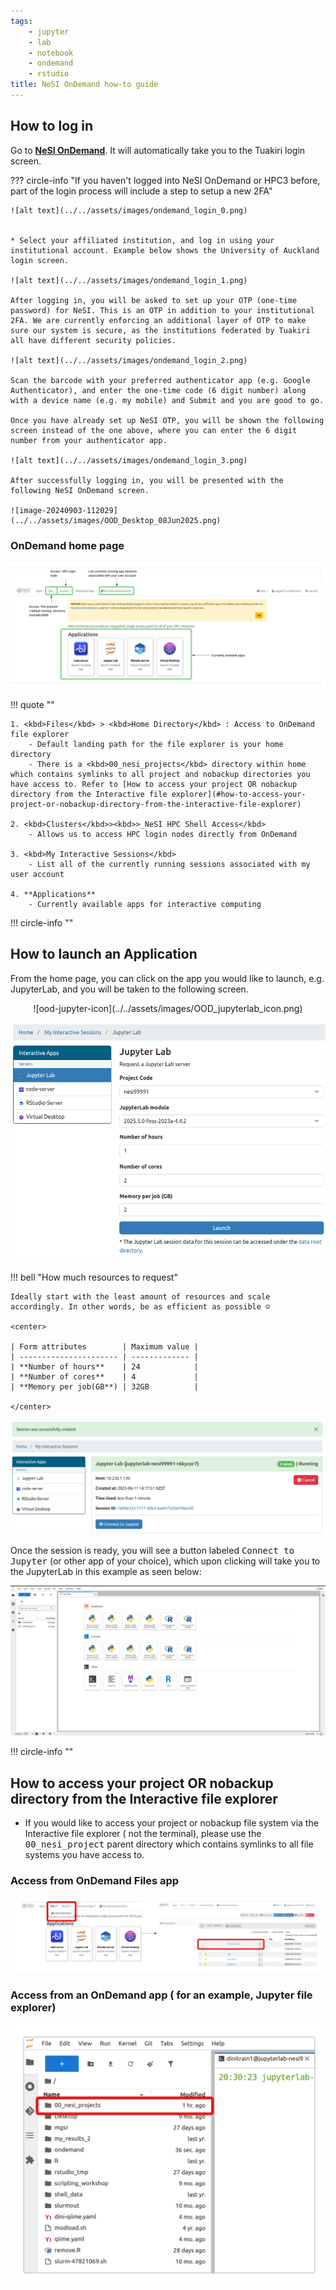```yaml
---
tags:
    - jupyter
    - lab
    - notebook
    - ondemand
    - rstudio
title: NeSI OnDemand how-to guide
---
```


## How to log in

Go to  [**NeSI OnDemand**](https://ondemand.nesi.org.nz/). It will automatically take you to the Tuakiri login screen.

??? circle-info "If you haven't logged into NeSI OnDemand or HPC3 before, part of the login process will include a step to setup a new 2FA"

    ![alt text](../../assets/images/ondemand_login_0.png)


    * Select your affiliated institution, and log in using your institutional account. Example below shows the University of Auckland login screen.

    ![alt text](../../assets/images/ondemand_login_1.png)

    After logging in, you will be asked to set up your OTP (one-time password) for NeSI. This is an OTP in addition to your institutional 2FA. We are currently enforcing an additional layer of OTP to make sure our system is secure, as the institutions federated by Tuakiri all have different security policies.
    
    ![alt text](../../assets/images/ondemand_login_2.png)

    Scan the barcode with your preferred authenticator app (e.g. Google Authenticator), and enter the one-time code (6 digit number) along with a device name (e.g. my mobile) and Submit and you are good to go.

    Once you have already set up NeSI OTP, you will be shown the following screen instead of the one above, where you can enter the 6 digit number from your authenticator app.

    ![alt text](../../assets/images/ondemand_login_3.png)

    After successfully logging in, you will be presented with the following NeSI OnDemand screen.

    ![image-20240903-112029](../../assets/images/OOD_Desktop_08Jun2025.png)

### OnDemand home page

![ondemandhome](../../assets/images/OOD_desktop.png)

!!! quote ""

    1. <kbd>Files</kbd> > <kbd>Home Directory</kbd> : Access to OnDemand file explorer
        - Default landing path for the file explorer is your home directory
        - There is a <kbd>00_nesi_projects</kbd> directory within home which contains symlinks to all project and nobackup directories you have access to. Refer to [How to access your project OR nobackup directory from the Interactive file explorer](#how-to-access-your-project-or-nobackup-directory-from-the-interactive-file-explorer)

    2. <kbd>Clusters</kbd>><kbd>>_NeSI HPC Shell Access</kbd>
        - Allows us to access HPC login nodes directly from OnDemand 

    3. <kbd>My Interactive Sessions</kbd>
        - List all of the currently running sessions associated with my user account

    4. **Applications**
        - Currently available apps for interactive computing 

!!! circle-info ""

## How to launch an Application

From the home page, you can click on the app you would like to launch, e.g. JupyterLab, and you will be taken to the following screen.

<center>
![ood-jupyter-icon](../../assets/images/OOD_jupyterlab_icon.png)
</center>

![ood-new-form](../../assets/images/OOD_jupyter_form.png)

!!! bell "How much resources to request"

    Ideally start with the least amount of resources and scale accordingly. In other words, be as efficient as possible ☺️

    <center>

    | Form attributes        | Maximum value |
    | ---------------------- | ------------- |
    | **Number of hours**    | 24            |
    | **Number of cores**    | 4             |
    | **Memory per job(GB**) | 32GB          |
    
    </center>

![ood-new-start](../../assets/images/OOD_jupyter_session_starting.png)

Once the session is ready, you will see a button labeled <kbd>Connect to Jupyter</kbd> (or other app of your choice), which upon clicking will take you to the JupyterLab in this example as seen below:

![alt text](../../assets/images/jupyter_apps.png)

!!! circle-info ""

## How to access your project OR nobackup directory from the Interactive file explorer

* If you would like to access your project or nobackup file system via the Interactive file explorer ( not the terminal), please use the <kbd>00_nesi_project</kbd> parent directory which contains symlinks to all file systems you have access to.

### Access from OnDemand Files app

<p align="center">
<img src="https://raw.githubusercontent.com/nesi/support-docs/main/docs/assets/images/OOD_files_app.png" alt="image-20240903-112029" width="1000">
</p>

### Access from an OnDemand app ( for an example, Jupyter file explorer)

<p align="center">
<img src="https://raw.githubusercontent.com/nesi/support-docs/main/docs/assets/images/OOD_jupyter_fileexplorer.png" alt="image-20240903-112029" width="600">
</p>
